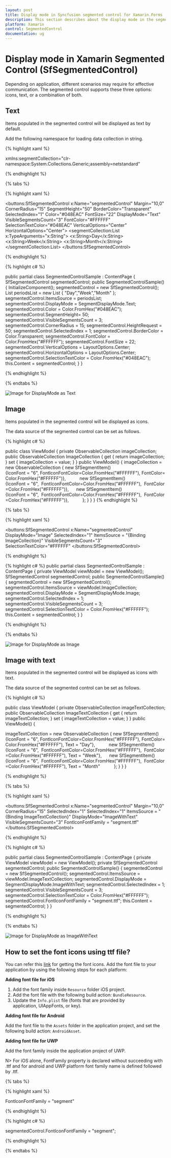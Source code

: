 ```yaml
---
layout: post
title: Display mode in Syncfusion segmented control for Xamarin.Forms
description: This section describes about the display mode in the segmented control for effective communications.
platform: Xamarin
control: SegmentedControl
documentation: ug
---
```


# Display mode in Xamarin Segmented Control (SfSegmentedControl)

Depending on application, different scenarios may require for effective communication. The segmented control supports these three options: icons, text, or a combination of both.

## Text

Items populated in the segmented control will be displayed as text by default.

Add the following namespace for loading data collection in string.

{% highlight xaml %}

xmlns:segmentCollection="clr-namespace:System.Collections.Generic;assembly=netstandard"

{% endhighlight %}

{% tabs %}

{% highlight xaml %}

<buttons:SfSegmentedControl 
    x:Name="segmentedControl" 
    Margin="10,0"
    CornerRadius="15"
    SegmentHeight="50"
    BorderColor="Transparent"
    SelectedIndex="1"
    Color="#048EAC"
    FontSize="22"
    DisplayMode="Text"
    VisibleSegmentsCount="3"
    FontColor="#FFFFFF"
    SelectionTextColor="#048EAC"
    VerticalOptions="Center"
    HorizontalOptions="Center">
    <segmentCollection:List x:TypeArguments="x:String">
    <x:String>Day</x:String>
    <x:String>Week</x:String>
    <x:String>Month</x:String>
    </segmentCollection:List>
</buttons:SfSegmentedControl>

   {% endhighlight %}

{% highlight c# %}

public partial class SegmentedControlSample : ContentPage
{
SfSegmentedControl segmentedControl;
public SegmentedControlSample()
{
    InitializeComponent();
    segmentedControl = new SfSegmentedControl();
    List<String> periodsList = new List<String>
    {
           "Day","Week","Month"
    };
    segmentedControl.ItemsSource = periodsList;
    segmentedControl.DisplayMode = SegmentDisplayMode.Text;
    segmentedControl.Color = Color.FromHex("#048EAC");
    segmentedControl.SegmentHeight= 50;
    segmentedControl.VisibleSegmentsCount = 3;
    segmentedControl.CornerRadius = 15;
    segmentedControl.HeightRequest = 50;
    segmentedControl.SelectedIndex = 1;
    segmentedControl.BorderColor = Color.Transparent;
    segmentedControl.FontColor = Color.FromHex("#FFFFFF");
    segmentedControl.FontSize = 22;
    segmentedControl.VerticalOptions = LayoutOptions.Center;
    segmentedControl.HorizontalOptions = LayoutOptions.Center;
    segmentedControl.SelectionTextColor = Color.FromHex("#048EAC");
    this.Content = segmentedControl;
}
}

{% endhighlight %}

{% endtabs %}

![Image for DisplayMode as Text](images/Display-mode/Xamarin_Forms_Text.png)

## Image 

Items populated in the segmented control will be displayed as icons.

The data source of the segmented control can be set as follows.

{% highlight c# %}

public class ViewModel
{
private ObservableCollection<SfSegmentItem> imageCollection;
public ObservableCollection<SfSegmentItem> ImageCollection
{
get { return imageCollection; }
set { imageCollection = value; }
}
public ViewModel()
{
imageCollection = new ObservableCollection<SfSegmentItem>
{
new SfSegmentItem(){IconFont = "6", FontIconFontColor=Color.FromHex("#FFFFFF"), FontColor=Color.FromHex("#FFFFFF")},          
new SfSegmentItem(){IconFont = "6",  FontIconFontColor=Color.FromHex("#FFFFFF"),  FontColor=Color.FromHex("#FFFFFF")},     
new SfSegmentItem(){IconFont = "6",  FontIconFontColor=Color.FromHex("#FFFFFF"),  FontColor=Color.FromHex("#FFFFFF")},          
};
}
}
}
{% endhighlight %}

{% tabs %}

{% highlight xaml %}

<buttons:SfSegmentedControl 
    x:Name="segmentedControl" 
    DisplayMode="Image"
    SelectedIndex="1"
    ItemsSource = "{Binding ImageCollection}"
    VisibleSegmentsCount="3"
    SelectionTextColor="#FFFFFF"
</buttons:SfSegmentedControl>

{% endhighlight %}

{% highlight c# %}
public partial class SegmentedControlSample : ContentPage
{
private ViewModel viewModel = new ViewModel();
SfSegmentedControl segmentedControl;
public SegmentedControlSample()
{
segmentedControl = new SfSegmentedControl();
segmentedControl.ItemsSource = viewModel.ImageCollection;
segmentedControl.DisplayMode = SegmentDisplayMode.Image;
segmentedControl.SelectedIndex = 1;
segmentedControl.VisibleSegmentsCount = 3;
segmentedControl.SelectionTextColor = Color.FromHex("#FFFFFF");
this.Content = segmentedControl;
}
}

{% endhighlight %}

{% endtabs %}

![Image for DisplayMode as Image](images/Display-mode/Xamarin_Forms_Image.png)

## Image with text

Items populated in the segmented control will be displayed as icons with text.

The data source of the segmented control can be set as follows.

{% highlight c# %}

public class ViewModel 
{
private ObservableCollection<SfSegmentItem> imageTextCollection;
public ObservableCollection<SfSegmentItem> ImageTextCollection
{
get { return imageTextCollection; }
set { imageTextCollection = value; }
}
public ViewModel()
{

imageTextCollection = new ObservableCollection<SfSegmentItem>
{
new SfSegmentItem(){IconFont = "6", FontIconFontColor=Color.FromHex("#FFFFFF"), FontColor=Color.FromHex("#FFFFFF"), Text = "Day"},          
new SfSegmentItem(){IconFont = "6",  FontIconFontColor=Color.FromHex("#FFFFFF"),  FontColor=Color.FromHex("#FFFFFF"), Text = "Week"},     
new SfSegmentItem(){IconFont = "6",  FontIconFontColor=Color.FromHex("#FFFFFF"),  FontColor=Color.FromHex("#FFFFFF"), Text = "Month"          
};
}
}
}

{% endhighlight %}

{% tabs %}

{% highlight xaml %}

<buttons:SfSegmentedControl 
    x:Name="segmentedControl" 
    Margin="10,0"
    CornerRadius="15"
    SelectedIndex="1"
    SelectedIndex="1"
    ItemsSource = "{Binding ImageTextCollection}"
    DisplayMode="ImageWithText"
    VisibleSegmentsCount="3"
    FontIconFontFamily = "segment.ttf"
</buttons:SfSegmentedControl>

{% endhighlight %}

{% highlight c# %}

public partial class SegmentedControlSample : ContentPage
{
private ViewModel viewModel = new ViewModel();
private SfSegmentedControl segmentedControl;
public SegmentedControlSample()
{
segmentedControl = new SfSegmentedControl();
segmentedControl.ItemsSource = viewModel.ImageTextCollection;
segmentedControl.DisplayMode = SegmentDisplayMode.ImageWithText;
segmentedControl.SelectedIndex = 1;
segmentedControl.VisibleSegmentsCount = 3;
segmentedControl.SelectionTextColor = Color.FromHex("#FFFFFF");
segmentedControl.FontIconFontFamily = "segment.ttf";
this.Content = segmentedControl;
}
}

{% endhighlight %}

{% endtabs %}

![Image for DisplayMode as ImageWithText](images/Display-mode/Xamarin_Forms_ImagewithText.png)

## How to set the font icons using ttf file?

You can refer this [link](https://help.syncfusion.com/metro-studio/export-font-icon) for getting the font icons. Add the font file to your application by using the following steps for each platform:

**Adding font file for iOS**

1. Add the font family inside `Resource` folder iOS project.
2. Add the font file with the following build action: `BundleResource`.
3. Update the `Info.plist` file (fonts that are provided by application, UIAppFonts, or key).

**Adding font file for Android**

Add the font file to the `Assets` folder in the application project, and set the following build action: `AndroidAsset`.

**Adding font file for UWP**

Add the font family inside the application project of UWP.

N> For iOS alone, FontFamily property is declared without succeeding with .ttf and for android and UWP platform font family name is defined followed by .ttf.

{% tabs %}

{% highlight xaml %}

 FontIconFontFamily = "segment"

{% endhighlight %}

{% highlight c# %}

segmentedControl.FontIconFontFamily = "segment";

{% endhighlight %}

{% endtabs %}
